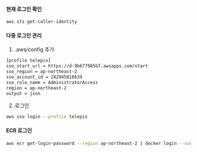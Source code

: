 
#### 현재 로그인 확인
```
aws sts get-caller-identity
```

#### 다중 로그인 관리
1. .aws/config 추가
```bash
[profile telepix]
sso_start_url = https://d-9b677985b7.awsapps.com/start
sso_region = ap-northeast-2
sso_account_id = 242945818639
sso_role_name = AdministratorAccess
region = ap-northeast-2
output = json
```
2. 로그인
```bash
aws sso login --profile telepix
```

#### ECR 로그인
```bash
aws ecr get-login-password --region ap-northeast-2 | docker login --username AWS --password-stdin 242945818639.dkr.ecr.ap-northeast-2.amazonaws.com
  
```